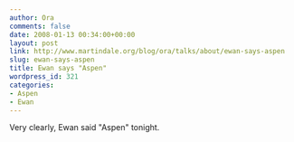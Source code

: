 ```yaml
---
author: Ora
comments: false
date: 2008-01-13 00:34:00+00:00
layout: post
link: http://www.martindale.org/blog/ora/talks/about/ewan-says-aspen
slug: ewan-says-aspen
title: Ewan says "Aspen"
wordpress_id: 321
categories:
- Aspen
- Ewan
---
```


Very clearly, Ewan said "Aspen" tonight.
